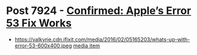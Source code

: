 # Post 7924 - [Confirmed: Apple’s Error 53 Fix Works](https://www.ifixit.com/News/7924/error-53-fix)

- https://valkyrie.cdn.ifixit.com/media/2016/02/05165203/whats-up-with-error-53-600x400.jpeg [media item](media-27804.md)